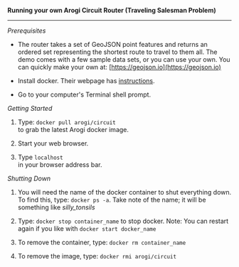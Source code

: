 <b>Running your own Arogi Circuit Router (Traveling Salesman Problem)</b>  
<hr />

*Prerequisites*  

- The router takes a set of GeoJSON point features and returns an ordered set representing the shortest route to travel to them all. The demo comes with a few sample data sets, or you can use your own. You can quickly make your own at: [https://geojson.io](https://geojson.io)

- Install docker. Their webpage has [instructions](https://docs.docker.com/engine/installation/).

- Go to your computer's Terminal shell prompt.

*Getting Started*

1. Type: `docker pull arogi/circuit`  
to grab the latest Arogi docker image. 

2. Start your web browser.

6. Type `localhost`  
in your browser address bar. 

*Shutting Down*  

1. You will need the name of the docker container to shut everything down. To find this, type: `docker ps -a`. Take note of the name; it will be something like *silly_tonsils*

2. Type: `docker stop container_name` to stop docker. Note: You can restart again if you like with `docker start docker_name`

3. To remove the container, type: `docker rm container_name`

4. To remove the image, type: `docker rmi arogi/circuit`

